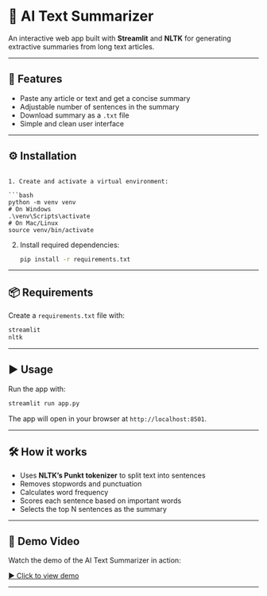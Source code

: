 # 📝 AI Text Summarizer

An interactive web app built with **Streamlit** and **NLTK** for generating extractive summaries from long text articles.

---

## 🚀 Features

* Paste any article or text and get a concise summary
* Adjustable number of sentences in the summary
* Download summary as a `.txt` file
* Simple and clean user interface

---

## ⚙️ Installation


   ```

1. Create and activate a virtual environment:

   ```bash
   python -m venv venv
   # On Windows
   .\venv\Scripts\activate
   # On Mac/Linux
   source venv/bin/activate
   ```

2. Install required dependencies:

   ```bash
   pip install -r requirements.txt
   ```

---

## 📦 Requirements

Create a `requirements.txt` file with:

```txt
streamlit
nltk
```

---

## ▶️ Usage

Run the app with:

```bash
streamlit run app.py
```

The app will open in your browser at `http://localhost:8501`.

---

## 🛠️ How it works

* Uses **NLTK’s Punkt tokenizer** to split text into sentences
* Removes stopwords and punctuation
* Calculates word frequency
* Scores each sentence based on important words
* Selects the top N sentences as the summary

---

## 🎥 Demo Video


Watch the demo of the AI Text Summarizer in action:

[▶️ Click to view demo](https://github.com/Bhoomika08-MAY/Source-hub-IT-2/main/assets/demo.mp4)

---


